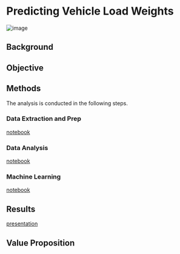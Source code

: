 # Predicting Vehicle Load Weights
![image]()

## Background

## Objective
 
## Methods
The analysis is conducted in the following steps.

### Data Extraction and Prep
[notebook]()

### Data Analysis
[notebook]()

### Machine Learning
[notebook]()

## Results
[presentation]()

## Value Proposition
